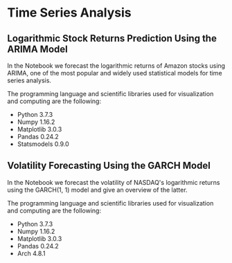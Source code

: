 # Time Series Analysis

## Logarithmic Stock Returns Prediction Using the ARIMA Model

In the Notebook we forecast the logarithmic returns of Amazon stocks using ARIMA, one of the most popular and widely used statistical models for time series analysis.

The programming language and scientific libraries used for visualization and computing are the following:

- Python 3.7.3
- Numpy 1.16.2
- Matplotlib 3.0.3
- Pandas 0.24.2
- Statsmodels 0.9.0

## Volatility Forecasting Using the GARCH Model

In the Notebook we forecast the volatility of NASDAQ's logarithmic returns using the GARCH(1, 1) model and give an overview of the latter.

The programming language and scientific libraries used for visualization and computing are the following:

- Python 3.7.3
- Numpy 1.16.2
- Matplotlib 3.0.3
- Pandas 0.24.2
- Arch 4.8.1

